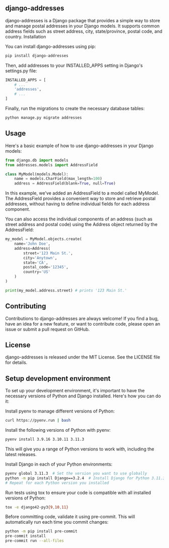 ## django-addresses

django-addresses is a Django package that provides a simple way to store and manage postal addresses in your Django models. It supports common address fields such as street address, city, state/province, postal code, and country.
Installation

You can install django-addresses using pip:

```sh
pip install django-addresses
```

Then, add addresses to your INSTALLED_APPS setting in Django's settings.py file:

```python
INSTALLED_APPS = [
    # ...
    'addresses',
    # ...
]
```

Finally, run the migrations to create the necessary database tables:

```sh
python manage.py migrate addresses
```

## Usage

Here's a basic example of how to use django-addresses in your Django models:

```python
from django.db import models
from addresses.models import AddressField

class MyModel(models.Model):
    name = models.CharField(max_length=100)
    address = AddressField(blank=True, null=True)
```

In this example, we've added an AddressField to a model called MyModel. The AddressField provides a convenient way to store and retrieve postal addresses, without having to define individual fields for each address component.

You can also access the individual components of an address (such as street address and postal code) using the Address object returned by the AddressField:

```python
my_model = MyModel.objects.create(
    name='John Doe',
    address=Address(
        street='123 Main St.',
        city='Anytown',
        state='CA',
        postal_code='12345',
        country='US'
    )
)

print(my_model.address.street) # prints '123 Main St.'
```

## Contributing

Contributions to django-addresses are always welcome! If you find a bug, have an idea for a new feature, or want to contribute code, please open an issue or submit a pull request on GitHub.

## License

django-addresses is released under the MIT License. See the LICENSE file for details.

## Setup development environment

To set up your development environment, it's important to have the necessary versions of Python and Django installed. Here's how you can do it:

Install pyenv to manage different versions of Python:

```sh
curl https://pyenv.run | bash
```

Install the following versions of Python with pyenv:

```sh
pyenv install 3.9.16 3.10.11 3.11.3
```

This will give you a range of Python versions to work with, including the latest releases.

Install Django in each of your Python environments:

```sh
pyenv global 3.11.3  # Set the version you want to use globally
python -m pip install Django==3.2.4  # Install Django for Python 3.11.3
# Repeat for each Python version you installed
```

Run tests using tox to ensure your code is compatible with all installed versions of Python:

```sh
tox -e django42-py3{9,10,11}
```

Before committing code, validate it using pre-commit. This will automatically run each time you commit changes:

```sh
python -m pip install pre-commit
pre-commit install
pre-commit run --all-files
```
